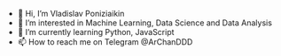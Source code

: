 - 👋 Hi, I’m Vladislav Poniziaikin
- 👀 I’m interested in Machine Learning, Data Science and Data Analysis
- 🌱 I’m currently learning Python, JavaScript
- 📫 How to reach me on Telegram @ArChanDDD

<!---
ArChanDDD/ArChanDDD is a ✨ special ✨ repository because its `README.md` (this file) appears on your GitHub profile.
You can click the Preview link to take a look at your changes.
--->
